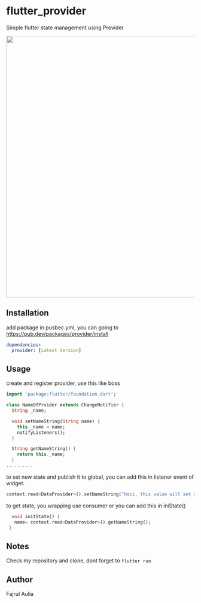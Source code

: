 # flutter_provider

Simple flutter state management using Provider

<img src="https://raw.githubusercontent.com/fajrulaulia/flutter-provider/master/playofoverview.gif"  height="700" />


## Installation

add package in pusbec.yml, you can going to https://pub.dev/packages/provider/install
``` yml
dependencies:
  provider: [Latest Version]

```

## Usage

create and register provider, use this like boss
``` dart
import 'package:flutter/foundation.dart';

class NameOfPrvider extends ChangeNotifier {
  String _name;

  void setNameString(String name) {
    this._name = name;
    notifyListeners();
  }

  String getNameString() {
    return this._name;
  }
..........

```

to set new state and publish it to global, you can add this in listener event of widget.

 ``` dart
 context.read<DataProvider>().setNameString("Haii, this value will set on global");
 ```
 
 
 to get state, you wrapping use consumer or you can add this in iniState()
 
 ``` dart
   void initState() {
    name= context.read<DataProvider>().getNameString();
  }

 ```
 
 ## Notes
Check my repository and clone, dont forget to `flutter run`
 ## Author
 Fajrul Aulia
